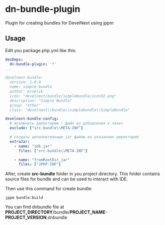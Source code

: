 # dn-bundle-plugin
Plugin for creating bundles for DevelNext using jppm
## Usage
Edit you package.php.yml like this:
```yaml
devDeps:
  dn-bundle-plugin: '*'
...

develnext-bundle:
  version: 1.0.0
  name: simple-bundle
  author: broelik
  icon: "develnext/bundle/simplebundle/icon32.png"
  description: "Simple Bundle"
  group: "other"
  class: "develnext\\bundle\\simplebundle\\SimpleBundle"
```

```yaml
develnext-bundle-config:
  # исключить директорию \ файл из добавления в пакет
  exclude: ["src-bundle\\META-INF"] 

  # создать дополнительные jar файлы из указанных директорий
  extraJar: 
    - name: "sdk.jar"
      files: ["src-bundle\\META-INF"]

    - name: "fromRootDir.jar"
      files: ["JPHP-INF"]
```
After, create **src-bundle** folder in you project directory. This folder contains source files for bundle and can be used to interact with IDE.

Then use this command for create bundle:
```
jppm bundle:build
```
You can find dnbundle file at **PROJECT_DIRECTORY**/bundle/**PROJECT_NAME**-**PROJECT_VERSION**.dnbundle
